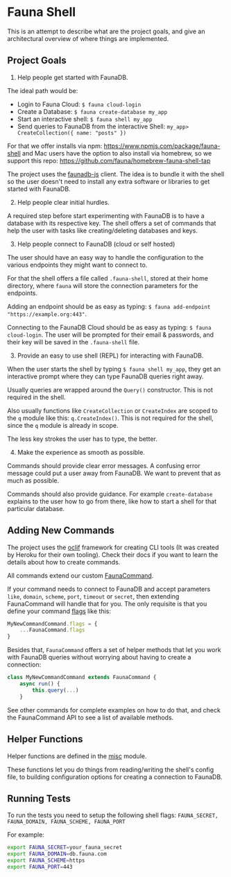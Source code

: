 # Fauna Shell #

This is an attempt to describe what are the project goals, and give an architectural overview of where things are implemented.

## Project Goals ##

1. Help people get started with FaunaDB.

The ideal path would be:

- Login to Fauna Cloud: `$ fauna cloud-login`
- Create a Database: `$ fauna create-database my_app`
- Start an interactive shell: `$ fauna shell my_app`
- Send queries to FaunaDB from the interactive Shell: `my_app> CreateCollection({ name: "posts" })`

For that we offer installs via npm: https://www.npmjs.com/package/fauna-shell and Mac users have the option to also install via homebrew, so we support this repo: https://github.com/fauna/homebrew-fauna-shell-tap

The project uses the [faunadb-js](https://github.com/fauna/faunadb-js) client. The idea is to bundle it with the shell so the user doesn't need to install any extra software or libraries to get started with FaunaDB.

2. Help people clear initial hurdles.

A required step before start experimenting with FaunaDB is to have a database with its respective key. The shell offers a set of commands that help the user with tasks like creating/deleting databases and keys.

3. Help people connect to FaunaDB (cloud or self hosted)

The user should have an easy way to handle the configuration to the various endpoints they might want to connect to.

For that the shell offers a file called `.fauna-shell`, stored at their home directory, where `fauna` will store the connection parameters for the endpoints.

Adding an endpoint should be as easy as typing: `$ fauna add-endpoint "https://example.org:443"`.

Connecting to the FaunaDB Cloud should be as easy as typing: `$ fauna cloud-login`. The user will be prompted for their email & passwords, and their key will be saved in the `.fauna-shell` file.

3. Provide an easy to use shell (REPL) for interacting with FaunaDB.

When the user starts the shell by typing `$ fauna shell my_app`, they get an interactive prompt where they can type FaunaDB queries right away.

Usually queries are wrapped around the `Query()` constructor. This is not required in the shell.

Also usually functions like `CreateCollection` or `CreateIndex` are scoped to the `q` module like this: `q.CreateIndex()`. This is not required for the shell, since the `q` module is already in scope.

The less key strokes the user has to type, the better.

4. Make the experience as smooth as possible.

Commands should provide clear error messages. A confusing error message could put a user away from FaunaDB. We want to prevent that as much as possible.

Commands should also provide guidance. For example `create-database` explains to the user how to go from there, like how to start a shell for that particular database.

## Adding New Commands ##

The project uses the [oclif](https://oclif.io/) framework for creating CLI tools (It was created by Heroku for their own tooling). Check their docs if you want to learn the details about how to create commands.

All commands extend our custom [FaunaCommand](https://github.com/fauna/fauna-shell/blob/master/src/lib/fauna_command.js).

If your command needs to connect to FaunaDB and accept parameters `like`, `domain`, `scheme`, `port`, `timeout` or `secret`, then extending FaunaCommand will handle that for you. The only requisite is that you define your command [flags](https://oclif.io/docs/flags.html) like this:

```javascript
MyNewCommandCommand.flags = {
	...FaunaCommand.flags
}

```

Besides that, `FaunaCommand` offers a set of helper methods that let you work with FaunaDB queries without worrying about having to create a connection:

```javascript
class MyNewCommandCommand extends FaunaCommand {
	async run() {
		this.query(...)
	}
```

See other commands for complete examples on how to do that, and check the FaunaCommand API to see a list of available methods.

## Helper Functions ##

Helper functions are defined in the [misc](https://github.com/fauna/fauna-shell/blob/master/src/lib/misc.js) module.

These functions let you do things from reading/writing the shell's config file, to building configuration options for creating a connection to FaunaDB.

## Running Tests ##

To run the tests you need to setup the following shell flags: `FAUNA_SECRET, FAUNA_DOMAIN, FAUNA_SCHEME, FAUNA_PORT`

For example:

```bash
export FAUNA_SECRET=your_fauna_secret
export FAUNA_DOMAIN=db.fauna.com
export FAUNA_SCHEME=https
export FAUNA_PORT=443
```
